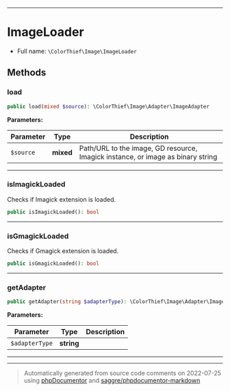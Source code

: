 ***

# ImageLoader





* Full name: `\ColorThief\Image\ImageLoader`




## Methods


### load



```php
public load(mixed $source): \ColorThief\Image\Adapter\ImageAdapter
```








**Parameters:**

| Parameter | Type | Description |
|-----------|------|-------------|
| `$source` | **mixed** | Path/URL to the image, GD resource, Imagick instance, or image as binary string |




***

### isImagickLoaded

Checks if Imagick extension is loaded.

```php
public isImagickLoaded(): bool
```











***

### isGmagickLoaded

Checks if Gmagick extension is loaded.

```php
public isGmagickLoaded(): bool
```











***

### getAdapter



```php
public getAdapter(string $adapterType): \ColorThief\Image\Adapter\ImageAdapter
```








**Parameters:**

| Parameter | Type | Description |
|-----------|------|-------------|
| `$adapterType` | **string** |  |




***


***
> Automatically generated from source code comments on 2022-07-25 using [phpDocumentor](http://www.phpdoc.org/) and [saggre/phpdocumentor-markdown](https://github.com/Saggre/phpDocumentor-markdown)
